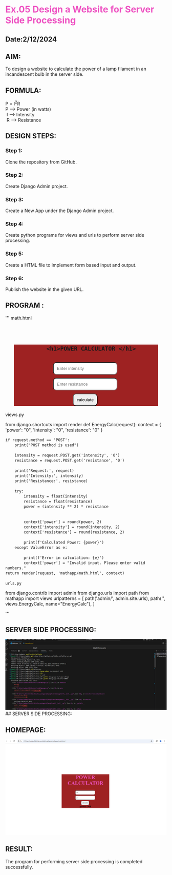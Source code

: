 # Ex.05 Design a Website for Server Side Processing
## Date:2/12/2024

## AIM:
 To design a website to calculate the power of a lamp filament in an incandescent bulb in the server side. 


## FORMULA:
P = I<sup>2</sup>R
<br> P --> Power (in watts)
<br> I --> Intensity
<br> R --> Resistance

## DESIGN STEPS:

### Step 1:
Clone the repository from GitHub.

### Step 2:
Create Django Admin project.

### Step 3:
Create a New App under the Django Admin project.

### Step 4:
Create python programs for views and urls to perform server side processing.

### Step 5:
Create a HTML file to implement form based input and output.

### Step 6:
Publish the website in the given URL.

## PROGRAM :
'''
math.html

<html lang="en">
<head>
<meta charset="UTF-8">
<meta name="viewport" content="width=device-width, initial-scale=1.0">
<title>Javascript</title>
<style>
input{
border-radius: 10px;
           padding: 10px;
           margin-top: 10px;
           margin-right:5px ;
       }
       body{
           margin-top: 15%;
       }
       h1{
           color:rgb(238, 83, 194); 
           font-size: 40pz;
           
       }
       form{
           background-color: rgb(158, 34, 34);
           width: 450px; ;
       }
   </style>
   <script>
       function pow(){
           var x=document.getElementById("a").value
           var y=document.getElementById("b").value
           document.getElementById('r').innerText="power:" +x*x*y
           
       
       }
   </script>
</head>
<body >
    <H2>
   <br>
   
   <center>
       <form >
       
       <h1>POWER CALCULATOR </h1>
    
   <input type="text" placeholder="Enter intensity" id="a">
   <br>
   <input type="text" placeholder="Enter resistance" id="b">
   <br>
   <input type="button" value="calculate" onclick="pow()"><br>
   <label id="r"></label>
</form>
   </center>
</H2>
</body>
</html>

views.py



from django.shortcuts import render
def EnergyCalc(request):
    context = {
        'power': "0", 
        'intensity': "0", 
        'resistance': "0"
    }
    
    if request.method == 'POST':
        print("POST method is used")
        
        intensity = request.POST.get('intensity', '0')
        resistance = request.POST.get('resistance', '0')
        
        print('Request:', request)
        print('Intensity:', intensity)
        print('Resistance:', resistance)
        
        try:
            intensity = float(intensity)  
            resistance = float(resistance) 
            power = (intensity ** 2) * resistance
            
           
            context['power'] = round(power, 2) 
            context['intensity'] = round(intensity, 2)
            context['resistance'] = round(resistance, 2)
            
            print(f'Calculated Power: {power}')
        except ValueError as e:
            
            print(f'Error in calculation: {e}')
            context['power'] = "Invalid input. Please enter valid numbers."
    return render(request, 'mathapp/math.html', context)

    urls.py

    
from django.contrib import admin
from django.urls import path
from mathapp import views
urlpatterns = [
    path('admin/', admin.site.urls), 
    path('', views.EnergyCalc, name="EnergyCalc"), 
]

'''
## SERVER SIDE PROCESSING:

![alt text](<Screenshot 2024-12-06 213621.png>)## SERVER SIDE PROCESSING:


## HOMEPAGE:

![alt text](<Screenshot 2024-12-06 213223.png>)

## RESULT:
The program for performing server side processing is completed successfully.
